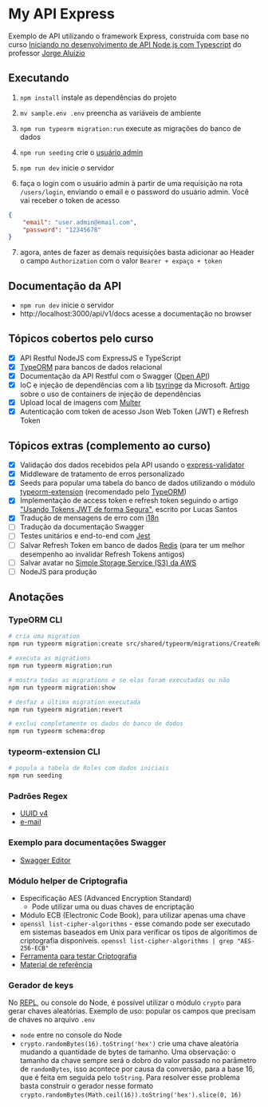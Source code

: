 # My API Express

Exemplo de API utilizando o framework Express, construída com base no curso [Iniciando no desenvolvimento de API Node.js com Typescript](https://www.udemy.com/course/primeiros-passos-nodejs-typescript/) do professor [Jorge Aluizio](https://www.linkedin.com/in/jorgealuizio/)

## Executando

1. `npm install` instale as dependências do projeto

2. `mv sample.env .env` preencha as variáveis de ambiente

3. `npm run typeorm migration:run` execute as migrações do banco de dados

4. `npm run seeding` crie o [usuário admin](./src/users/database/seeding/UserSeeder.ts)

5. `npm run dev` inicie o servidor

6. faça o login com o usuário admin à partir de uma requisição na rota `/users/login`, enviando o email e o password do usuário admin. Você vai receber o token de acesso

~~~json
{
	"email": "user.admin@email.com",
	"password": "12345678"
}
~~~

7. agora, antes de fazer as demais requisições basta adicionar ao Header o campo `Authorization` com o valor `Bearer + expaço + token`

## Documentação da API

- `npm run dev` inicie o servidor
- http://localhost:3000/api/v1/docs acesse a documentação no browser

## Tópicos cobertos pelo curso

- [x] API Restful NodeJS com ExpressJS e TypeScript
- [x] [TypeORM](https://typeorm.io/) para bancos de dados relacional
- [x] Documentação da API Restful com o Swagger ([Open API](https://github.com/OAI/OpenAPI-Specification/blob/main/versions/3.0.3.md))
- [x] IoC e injeção de dependências com a lib [tsyringe](https://github.com/Microsoft/tsyringe#readme) da Microsoft. [Artigo](https://dev.to/logrocket/top-5-typescript-dependency-injection-containers-53e2) sobre o uso de containers de injeção de dependências
- [x] Upload local de imagens com [Multer](https://github.com/expressjs/multer/blob/master/doc/README-pt-br.md)
- [x] Autenticação com token de acesso Json Web Token (JWT) e Refresh Token

## Tópicos extras (complemento ao curso)

- [x] Validação dos dados recebidos pela API usando o [express-validator](https://express-validator.github.io/docs)
- [x] Middleware de tratamento de erros personalizado
- [x] Seeds para popular uma tabela do banco de dados utilizando o módulo [typeorm-extension](https://typeorm-extension.tada5hi.net/guide/seeding.html) (recomendado pelo [TypeORM](https://typeorm.io/#extensions))
- [x] Implementação de access token e refresh token seguindo o artigo ["Usando Tokens JWT de forma Segura"](https://blog.lsantos.dev/jwt-seguro/), escrito por Lucas Santos
- [x] Tradução de mensagens de erro com [i18n](https://www.i18next.com/)
- [ ] Tradução da documentação Swagger
- [ ] Testes unitários e end-to-end com [Jest](https://jestjs.io/pt-BR/)
- [ ] Salvar Refresh Token em banco de dados [Redis](https://redis.io/) (para ter um melhor desempenho ao invalidar Refresh Tokens antigos)
- [ ] Salvar avatar no [Simple Storage Service (S3) da AWS](https://aws.amazon.com/pt/s3/)
- [ ] NodeJS para produção

## Anotações

### TypeORM CLI

~~~bash
# cria uma migration
npm run typeorm migration:create src/shared/typeorm/migrations/CreateRolesTable

# executa as migrations
npm run typeorm migration:run

# mostra todas as migrations e se elas foram executadas ou não
npm run typeorm migration:show

# desfaz a última migration executada
npm run typeorm migration:revert

# exclui completamente os dados do banco de dados
npm run typeorm schema:drop
~~~

### typeorm-extension CLI

~~~bash
# popula a tabela de Roles com dados iniciais
npm run seeding
~~~

### Padrões Regex

- [UUID v4](https://ihateregex.io/expr/uuid/)
- [e-mail](https://ihateregex.io/expr/email/)

### Exemplo para documentações Swagger

- [Swagger Editor](https://editor.swagger.io)

### Módulo helper de Criptografia

- Especificação AES (Advanced Encryption Standard)
  - Pode utilizar uma ou duas chaves de encriptação
- Módulo ECB (Electronic Code Book), para utilizar apenas uma chave
- `openssl list-cipher-algorithms` - esse comando pode ser executado em sistemas baseados em Unix para verificar os tipos de algorítimos de criptografia disponíveis. `openssl list-cipher-algorithms | grep "AES-256-ECB"`
- [Ferramenta para testar Criptografia](https://www.devglan.com/online-tools/aes-encryption-decryption)
- [Material de referência](https://youtu.be/NiMlyJhlbeg)

### Gerador de keys

No [REPL](https://nodejs.org/api/repl.html#repl), ou console do Node, é possível utilizar o módulo `crypto` para gerar chaves aleatórias. Exemplo de uso: popular os campos que precisam de chaves no arquivo `.env`

- `node` entre no console do Node
- `crypto.randomBytes(16).toString('hex')` crie uma chave aleatória mudando a quantidade de bytes de tamanho. Uma observação: o tamanho da chave sempre será o dobro do valor passado no parâmetro de `randomBytes`, isso acontece por causa da conversão, para a base 16, que é feita em seguida pelo `toString`. Para resolver esse problema basta construir o gerador nesse formato `crypto.randomBytes(Math.ceil(16)).toString('hex').slice(0, 16)`

